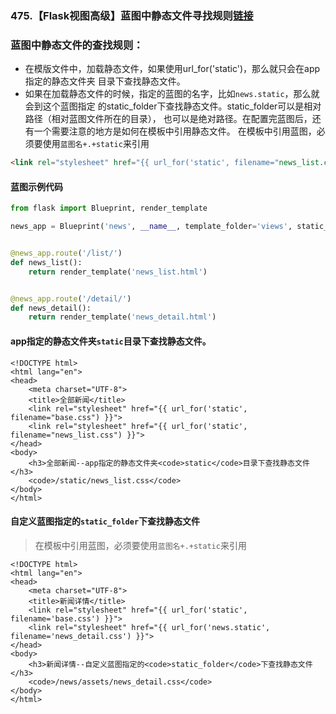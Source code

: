 ### 475.【Flask视图高级】蓝图中静态文件寻找规则[链接](http://wangkaixiang.cn/python-flask/di-wu-zhang-ff1a-shi-tu-gao-ji/di-er-jie-ff1a-lan-tu.html)

### 蓝图中静态文件的查找规则：
* 在模版文件中，加载静态文件，如果使用url_for('static')，那么就只会在app指定的静态文件夹
目录下查找静态文件。
* 如果在加载静态文件的时候，指定的蓝图的名字，比如`news.static`，那么就会到这个蓝图指定
的static_folder下查找静态文件。static_folder可以是相对路径（相对蓝图文件所在的目录），
也可以是绝对路径。在配置完蓝图后，还有一个需要注意的地方是如何在模板中引用静态文件。
在模板中引用蓝图，必须要使用`蓝图名+.+static`来引用
```html
<link rel="stylesheet" href="{{ url_for('static', filename="news_list.css") }}">
```

#### 蓝图示例代码
```python
from flask import Blueprint, render_template

news_app = Blueprint('news', __name__, template_folder='views', static_folder='assets', url_prefix='/news')


@news_app.route('/list/')
def news_list():
    return render_template('news_list.html')


@news_app.route('/detail/')
def news_detail():
    return render_template('news_detail.html')
```

#### app指定的静态文件夹`static`目录下查找静态文件。
```jinja2
<!DOCTYPE html>
<html lang="en">
<head>
    <meta charset="UTF-8">
    <title>全部新闻</title>
    <link rel="stylesheet" href="{{ url_for('static', filename="base.css") }}">
    <link rel="stylesheet" href="{{ url_for('static', filename="news_list.css") }}">
</head>
<body>
    <h3>全部新闻--app指定的静态文件夹<code>static</code>目录下查找静态文件</h3>
    <code>/static/news_list.css</code>
</body>
</html>
```

#### 自定义蓝图指定的`static_folder`下查找静态文件
>  在模板中引用蓝图，必须要使用`蓝图名+.+static`来引用
```jinja2
<!DOCTYPE html>
<html lang="en">
<head>
    <meta charset="UTF-8">
    <title>新闻详情</title>
    <link rel="stylesheet" href="{{ url_for('static', filename='base.css') }}">
    <link rel="stylesheet" href="{{ url_for('news.static', filename='news_detail.css') }}">
</head>
<body>
    <h3>新闻详情--自定义蓝图指定的<code>static_folder</code>下查找静态文件</h3>
    <code>/news/assets/news_detail.css</code>
</body>
</html>
```
